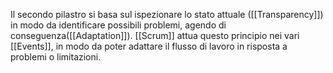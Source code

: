 Il secondo pilastro si basa sul ispezionare lo stato attuale ([[Transparency]]) in modo da identificare possibili problemi, agendo di conseguenza([[Adaptation]]).
[[Scrum]] attua questo principio nei vari [[Events]], in modo da poter adattare il flusso di lavoro in risposta a problemi o limitazioni.